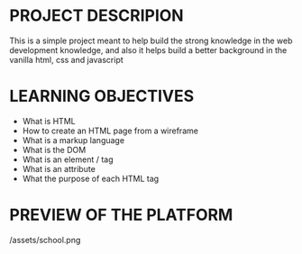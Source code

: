 # PROJECT DESCRIPION
This is a simple project meant to help build the strong knowledge in the web development knowledge, and also it helps build a better background in the vanilla html, css and javascript
# LEARNING OBJECTIVES
- What is HTML
- How to create an HTML page from a wireframe
- What is a markup language
- What is the DOM
- What is an element / tag
- What is an attribute
- What the purpose of each HTML tag
# PREVIEW OF THE PLATFORM
/assets/school.png

